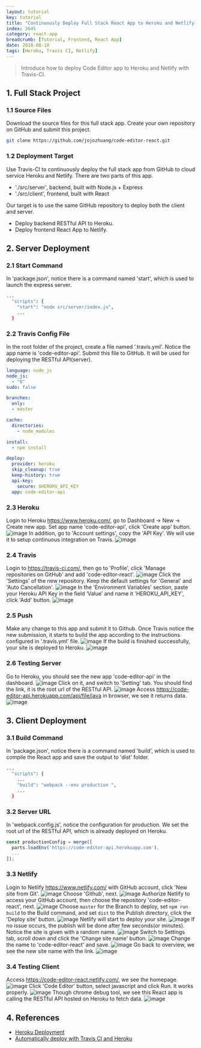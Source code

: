```yaml
---
layout: tutorial
key: tutorial
title: "Continuously Deploy Full Stack React App to Heroku and Netlify with Travis-CI"
index: 2645
category: react-app
breadcrumb: [Tutorial, Frontend, React App]
date: 2018-08-10
tags: [Heroku, Travis CI, Netlify]
---
```


> Introduce how to deploy Code Editor app to Heroku and Netlify with Travis-CI.

## 1. Full Stack Project
### 1.1 Source Files
Download the source files for this full stack app. Create your own repository on GitHub and submit this project.
```sh
git clone https://github.com/jojozhuang/code-editor-react.git
```
### 1.2 Deployment Target
Use Travis-CI to continuously deploy the full stack app from GitHub to cloud service Heroku and Netlify. There are two parts of this app.
* './src/server', backend, built with Node.js + Express
* './src/client', frontend, built with React

Our target is to use the same GitHub repository to deploy both the client and server.
* Deploy backend RESTful API to Heroku.
* Deploy frontend React App to Netlify.

## 2. Server Deployment
### 2.1 Start Command
In 'package.json', notice there is a command named 'start', which is used to launch the express server.
```sh
...
  "scripts": {
    "start": "node src/server/index.js",
    ...
  }
```
### 2.2 Travis Config File
In the root folder of the project, create a file named '.travis.yml'. Notice the app name is 'code-editor-api'. Submit this file to GitHub. It will be used for deploying the RESTful API(server).
```yml
language: node_js
node_js:
  - "8"
sudo: false

branches:
  only:
  - master

cache:
  directories:
    - node_modules

install:
  - npm install

deploy:
  provider: heroku
  skip_cleanup: true
  keep-history: true
  api-key:
    secure: $HEROKU_API_KEY
  app: code-editor-api
```
### 2.3 Heroku
Login to Heroku https://www.heroku.com/, go to Dashboard -> New -> Create new app. Set app name 'code-editor-api', click 'Create app' button.
![image](/public/images/frontend/2645/heroku_createapp.png)
In addition, go to 'Account settings', copy the 'API Key'. We will use it to setup continuous integration on Travis.
![image](/public/images/frontend/2645/heroku_apikey.png)  

### 2.4 Travis
Login to https://travis-ci.com/, then go to 'Profile', click 'Manage repositories on GitHub' and add 'code-editor-react'.
![image](/public/images/frontend/2645/travis_add_repository.png)
Click the 'Settings' of the new repository. Keep the default settings for 'General' and 'Auto Cancellation'.
![image](/public/images/frontend/2645/travis_settings.png)
In the 'Environment Variables' section, paste your Heroku API Key in the field ‘Value’ and name it 'HEROKU_API_KEY', click 'Add' button.
![image](/public/images/frontend/2645/travis_environment_variable.png)
### 2.5 Push
Make any change to this app and submit it to Github. Once Travis notice the new submission, it starts to build the app according to the instructions configured in '.travis.yml' file.
![image](/public/images/frontend/2645/travis_build.png)
If the build is finished successfully, your site is deployed to Heroku.
![image](/public/images/frontend/2645/travis_deploy.png)  
### 2.6 Testing Server
Go to Heroku, you should see the new app 'code-editor-api' in the dashboard.
![image](/public/images/frontend/2645/heroku_newapp.png)
Click on it, and switch to 'Setting' tab. You should find the link, it is the root url of the RESTful API.
![image](/public/images/frontend/2645/heroku_link.png)
Access https://code-editor-api.herokuapp.com/api/file/java in browser, we see it returns data.
![image](/public/images/frontend/2645/heroku_api.png)

## 3. Client Deployment
### 3.1 Build Command
In 'package.json', notice there is a command named 'build', which is used to compile the React app and save the output to 'dist' folder.
```sh
...
  "scripts": {
    ...
    "build": "webpack --env production ",
    ...
  }
```
### 3.2 Server URL
In 'webpack.config.js', notice the configuration for production. We set the root url of the RESTful API, which is already deployed on Heroku.
```javascript
const productionConfig = merge([
  parts.loadEnv('https://code-editor-api.herokuapp.com'),
  ...
]);
```
### 3.3 Netlify
Login to Netlify https://www.netlify.com/ with GitHub account, click 'New site from Git'.
![image](/public/images/frontend/2645/netlify_app.png)
Choose 'Github', next.
![image](/public/images/frontend/2645/netlify_newsite.png)
Authorize Netlify to access your GitHub account, then choose the repository 'code-editor-react', next.
![image](/public/images/frontend/2645/netlify_repository.png)
Choose `master` for the Branch to deploy, set `npm run build` to the Build command, and set `dist` to the Publish directory, click the 'Deploy site' button.
![image](/public/images/frontend/2645/netlify_options.png)
Netlify will start to deploy your site.
![image](/public/images/frontend/2645/netlify_inprogress.png)
If no issue occurs, the publish will be done after few seconds(or minutes). Notice the site is given with a random name.
![image](/public/images/frontend/2645/netlify_published.png)
Switch to Settings tab, scroll down and click the 'Change site name' button.
![image](/public/images/frontend/2645/netlify_settings.png)
Change the name to 'code-editor-react' and save.
![image](/public/images/frontend/2645/netlify_changename.png)
Go back to overview, we see the new site name with the link.
![image](/public/images/frontend/2645/netlify_overview.png)
### 3.4 Testing Client
Access https://code-editor-react.netlify.com/, we see the homepage.
![image](/public/images/frontend/2645/test_home.png)
Click 'Code Editor' button, select javascript and click Run. It works properly.
![image](/public/images/frontend/2645/test_editor.png)
Though chrome debug tool, we see this React app is calling the RESTful API hosted on Heroku to fetch data.
![image](/public/images/frontend/2645/test_remoteapi.png)

## 4. References
* [Heroku Deployment](https://docs.travis-ci.com/user/deployment/heroku/)
* [Automatically deploy with Travis CI and Heroku](https://medium.com/@felipeluizsoares/automatically-deploy-with-travis-ci-and-heroku-ddba1361647f)
